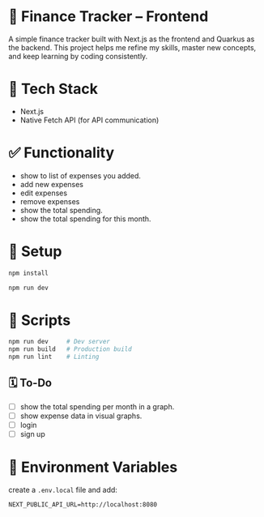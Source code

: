 # 💸 Finance Tracker – Frontend

A simple finance tracker built with Next.js as the frontend and Quarkus as the backend.
This project helps me refine my skills, master new concepts, and keep learning by coding consistently.

# 🧰 Tech Stack

- Next.js
- Native Fetch API (for API communication)

# ✅ Functionality

- show to list of expenses you added.
- add new expenses
- edit expenses
- remove expenses
- show the total spending.
- show the total spending for this month.

# 🔧 Setup

```bash
npm install

npm run dev
```

# 🔢 Scripts

```bash
npm run dev     # Dev server
npm run build   # Production build
npm run lint    # Linting
```

## 🗓️ To-Do

- [ ] show the total spending per month in a graph.
- [ ] show expense data in visual graphs.
- [ ] login
- [ ] sign up

# 📁 Environment Variables

create a `.env.local` file and add: 
```
NEXT_PUBLIC_API_URL=http://localhost:8080
```
